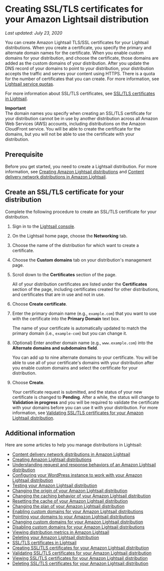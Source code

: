 # Creating SSL/TLS certificates for your Amazon Lightsail distribution<a name="amazon-lightsail-create-a-distribution-certificate"></a>

 *Last updated: July 23, 2020* 

You can create Amazon Lightsail TLS/SSL certificates for your Lightsail distributions\. When you create a certificate, you specify the primary and alternate domain names for the certificate\. When you enable custom domains for your distribution, and choose the certificate, those domains are added as the custom domains of your distribution\. After you update the DNS record of your domains to point to your distribution, your distribution accepts the traffic and serves your content using HTTPS\. There is a quota for the number of certificates that you can create\. For more information, see [Lightsail service quotas](https://docs.aws.amazon.com/general/latest/gr/lightsail.html#limits_lightsail)\.

For more information about SSL/TLS certificates, see [SSL/TLS certificates in Lightsail](understanding-tls-ssl-certificates-in-lightsail-https.md)\.

**Important**  
The domain names you specify when creating an SSL/TLS certificate for your distribution cannot be in use by another distribution across all Amazon Web Services \(AWS\) accounts, including distributions on the Amazon CloudFront service\. You will be able to create the certificate for the domains, but you will not be able to use the certificate with your distribution\.

## Prerequisite<a name="create-distribution-prerequisite"></a>

Before you get started, you need to create a Lightsail distribution\. For more information, see [Creating Amazon Lightsail distributions](amazon-lightsail-creating-content-delivery-network-distribution.md) and [Content delivery network distributions in Amazon Lightsail](amazon-lightsail-content-delivery-network-distributions.md)\.

## Create an SSL/TLS certificate for your distribution<a name="create-distribution-certificate"></a>

Complete the following procedure to create an SSL/TLS certificate for your distribution\.

1. Sign in to the [Lightsail console](https://lightsail.aws.amazon.com/)\.

1. On the Lightsail home page, choose the **Networking** tab\.

1. Choose the name of the distribution for which want to create a certificate\.

1. Choose the **Custom domains** tab on your distribution's management page\.

1. Scroll down to the **Certificates** section of the page\.

   All of your distribution certificates are listed under the **Certificates** section of the page, including certificates created for other distributions, and certificates that are in use and not in use\.

1. Choose **Create certificate**\.

1. Enter the primary domain name \(e\.g\., `example.com`\) that you want to use with the certificate into the **Primary Domain** text box\.

   The name of your certificate is automatically updated to match the primary domain \(i\.e\., `example-com`\) but you can change it\.

1. \(Optional\) Enter another domain name \(e\.g\., `www.example.com`\) into the **Alternate domains and subdomains field**\.

   You can add up to nine alternate domains to your certificate\. You will be able to use all of your certificate's domains with your distribution after you enable custom domains and select the certificate for your distribution\.

1. Choose **Create**\.

   Your certificate request is submitted, and the status of your new certificate is changed to **Pending**\. After a while, the status will change to **Validation in progress** and you will be required to validate the certificate with your domains before you can use it with your distribution\. For more information, see [Validating SSL/TLS certificates for your Amazon Lightsail distribution](amazon-lightsail-validating-a-distribution-certificate.md)\.

## Additional information<a name="create-certificates-distribution-additional-information"></a>

Here are some articles to help you manage distributions in Lightsail:
+ [Content delivery network distributions in Amazon Lightsail](amazon-lightsail-content-delivery-network-distributions.md)
+ [Creating Amazon Lightsail distributions](amazon-lightsail-creating-content-delivery-network-distribution.md)
+ [Understanding request and response behaviors of an Amazon Lightsail distribution](amazon-lightsail-distribution-request-and-response.md)
+ [Configuring your WordPress instance to work with your Amazon Lightsail distribution](amazon-lightsail-editing-wp-config-for-distribution.md)
+ [Testing your Amazon Lightsail distribution](amazon-lightsail-testing-distribution.md)
+ [Changing the origin of your Amazon Lightsail distribution](amazon-lightsail-changing-distribution-origin.md)
+ [Changing the caching behavior of your Amazon Lightsail distribution](amazon-lightsail-changing-default-cache-behavior.md)
+ [Resetting the cache of your Amazon Lightsail distribution](amazon-lightsail-resetting-distribution-cache.md)
+ [Changing the plan of your Amazon Lightsail distribution](amazon-lighstail-changing-distribution-plan.md)
+ [Enabling custom domains for your Amazon Lightsail distributions](amazon-lightsail-enabling-distribution-custom-domains.md)
+ [Pointing your domains to your Amazon Lightsail distributions](amazon-lightsail-point-domain-to-distribution.md)
+ [Changing custom domains for your Amazon Lightsail distribution](amazon-lightsail-changing-distribution-custom-domains.md)
+ [Disabling custom domains for your Amazon Lightsail distributions](amazon-lightsail-disabling-distribution-custom-domains.md)
+ [Viewing distribution metrics in Amazon Lightsail](amazon-lightsail-viewing-distribution-health-metrics.md)
+ [Deleting your Amazon Lightsail distribution](amazon-lightsail-deleting-distribution.md)
+ [SSL/TLS certificates in Lightsail](understanding-tls-ssl-certificates-in-lightsail-https.md)
+ [Creating SSL/TLS certificates for your Amazon Lightsail distribution](#amazon-lightsail-create-a-distribution-certificate)
+ [Validating SSL/TLS certificates for your Amazon Lightsail distribution](amazon-lightsail-validating-a-distribution-certificate.md)
+ [Viewing SSL/TLS certificates for your Amazon Lightsail distribution](amazon-lightsail-viewing-distribution-certificates.md)
+ [Deleting SSL/TLS certificates for your Amazon Lightsail distribution](amazon-lightsail-deleting-distribution-certificates.md)